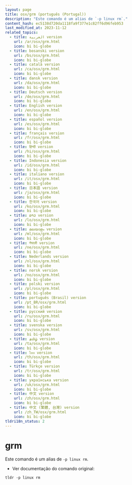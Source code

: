 ```yaml
---
layout: page
title: osx/grm (português (Portugal))
description: "Este comando é um alias de `-p linux rm`."
content_hash: ec5138d720da1118fa9f377e1c82ff6d96feb953
last_modified_at: 2023-11-12
related_topics:
  - title: العربية version
    url: /ar/osx/grm.html
    icon: bi bi-globe
  - title: bosanski version
    url: /bs/osx/grm.html
    icon: bi bi-globe
  - title: català version
    url: /ca/osx/grm.html
    icon: bi bi-globe
  - title: dansk version
    url: /da/osx/grm.html
    icon: bi bi-globe
  - title: Deutsch version
    url: /de/osx/grm.html
    icon: bi bi-globe
  - title: English version
    url: /en/osx/grm.html
    icon: bi bi-globe
  - title: español version
    url: /es/osx/grm.html
    icon: bi bi-globe
  - title: français version
    url: /fr/osx/grm.html
    icon: bi bi-globe
  - title: हिन्दी version
    url: /hi/osx/grm.html
    icon: bi bi-globe
  - title: Indonesia version
    url: /id/osx/grm.html
    icon: bi bi-globe
  - title: italiano version
    url: /it/osx/grm.html
    icon: bi bi-globe
  - title: 日本語 version
    url: /ja/osx/grm.html
    icon: bi bi-globe
  - title: 한국어 version
    url: /ko/osx/grm.html
    icon: bi bi-globe
  - title: ລາວ version
    url: /lo/osx/grm.html
    icon: bi bi-globe
  - title: മലയാളം version
    url: /ml/osx/grm.html
    icon: bi bi-globe
  - title: नेपाली version
    url: /ne/osx/grm.html
    icon: bi bi-globe
  - title: Nederlands version
    url: /nl/osx/grm.html
    icon: bi bi-globe
  - title: norsk version
    url: /no/osx/grm.html
    icon: bi bi-globe
  - title: polski version
    url: /pl/osx/grm.html
    icon: bi bi-globe
  - title: português (Brasil) version
    url: /pt_BR/osx/grm.html
    icon: bi bi-globe
  - title: русский version
    url: /ru/osx/grm.html
    icon: bi bi-globe
  - title: svenska version
    url: /sv/osx/grm.html
    icon: bi bi-globe
  - title: தமிழ் version
    url: /ta/osx/grm.html
    icon: bi bi-globe
  - title: ไทย version
    url: /th/osx/grm.html
    icon: bi bi-globe
  - title: Türkçe version
    url: /tr/osx/grm.html
    icon: bi bi-globe
  - title: українська version
    url: /uk/osx/grm.html
    icon: bi bi-globe
  - title: 中文 version
    url: /zh/osx/grm.html
    icon: bi bi-globe
  - title: 中文 (繁體, 台灣) version
    url: /zh_TW/osx/grm.html
    icon: bi bi-globe
tldri18n_status: 2
---
```

# grm

Este comando é um alias de `-p linux rm`.

- Ver documentação do comando original:

`tldr -p linux rm`
